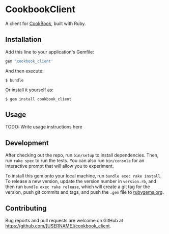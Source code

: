 # CookbookClient

A client for [CookBook](https://github.com/eqdrs/cookbook-rails), built with Ruby.

## Installation

Add this line to your application's Gemfile:

```ruby
gem 'cookbook_client'
```

And then execute:

    $ bundle

Or install it yourself as:

    $ gem install cookbook_client

## Usage

TODO: Write usage instructions here

## Development

After checking out the repo, run `bin/setup` to install dependencies. Then, run `rake spec` to run the tests. You can also run `bin/console` for an interactive prompt that will allow you to experiment.

To install this gem onto your local machine, run `bundle exec rake install`. To release a new version, update the version number in `version.rb`, and then run `bundle exec rake release`, which will create a git tag for the version, push git commits and tags, and push the `.gem` file to [rubygems.org](https://rubygems.org).

## Contributing

Bug reports and pull requests are welcome on GitHub at https://github.com/[USERNAME]/cookbook_client.
